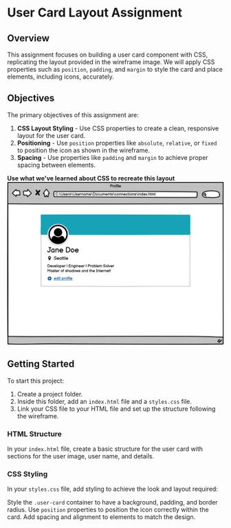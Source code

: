 # User Card Layout Assignment

## Overview

This assignment focuses on building a user card component with CSS, replicating the layout provided in the wireframe image. We will apply CSS properties such as `position`, `padding`, and `margin` to style the card and place elements, including icons, accurately.

## Objectives

The primary objectives of this assignment are:
1. **CSS Layout Styling** - Use CSS properties to create a clean, responsive layout for the user card.
2. **Positioning** - Use `position` properties like `absolute`, `relative`, or `fixed` to position the icon as shown in the wireframe.
3. **Spacing** - Use properties like `padding` and `margin` to achieve proper spacing between elements.

**Use what we've learned about CSS to recreate this layout**
![User Card](image.png)

## Getting Started

To start this project:
1. Create a project folder.
2. Inside this folder, add an `index.html` file and a `styles.css` file.
3. Link your CSS file to your HTML file and set up the structure following the wireframe.

### HTML Structure

In your `index.html` file, create a basic structure for the user card with sections for the user image, user name, and details. 

### CSS Styling
In your `styles.css` file, add styling to achieve the look and layout required:

Style the `.user-card` container to have a background, padding, and border radius.
Use `position` properties to position the icon correctly within the card.
Add spacing and alignment to elements to match the design. 

